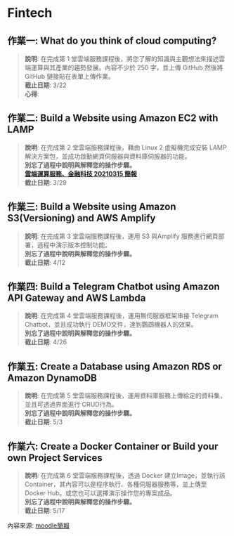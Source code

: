# Fintech

## 作業一: What do you think of cloud computing?

> **說明**: 在完成第 1 堂雲端服務課程後，將您了解的知識與主觀想法來描述雲端運算與其產業的趨勢發展。內容不少於 250 字，並上傳 GitHub 然後將GitHub 鏈接貼在表單上傳作業。  
**截止日期**: 3/22  
**心得**:  


## 作業二: Build a Website using Amazon EC2 with LAMP

> **說明**: 在完成第 2 堂雲端服務課程後，藉由 Linux 2 虛擬機完成安裝 LAMP 解決方案包，並成功啟動網頁伺服器與資料庫伺服器的功能。  
**別忘了過程中說明與解釋您的操作步驟。**  
[**雲端運算服務、金融科技 20210315 簡報**](https://drive.google.com/file/d/1ysolgVFlpZTMhIPXL7sbdnSzjG5XUicN/view)  
**截止日期**: 3/29

## 作業三: Build a Website using Amazon S3(Versioning) and AWS Amplify

> **說明**: 在完成第 3 堂雲端服務課程後，運用 S3 與Amplify 服務進行網頁部署，過程中演示版本控制功能。  
**別忘了過程中說明與解釋您的操作步驟。**  
**截止日期**: 4/12

## 作業四: Build a Telegram Chatbot using Amazon API Gateway and AWS Lambda

> **說明**: 在完成第 4 堂雲端服務課程後，運用無伺服器框架串接 Telegram Chatbot，並且成功執行 DEMO文件，達到鸚鵡機器人的效果。  
**別忘了過程中說明與解釋您的操作步驟。**  
**截止日期**: 4/26

## 作業五: Create a Database using Amazon RDS or Amazon DynamoDB

> **說明**: 在完成第 5 堂雲端服務課程後，運用資料庫服務上傳給定的資料集，並且可透過界面進行 CRUD行為。  
**別忘了過程中說明與解釋您的操作步驟。**  
**截止日期**: 5/3

## 作業六: Create a Docker Container or Build your own Project Services

> **說明**: 在完成第 6 堂雲端服務課程後，透過 Docker 建立Image，並執行該 Container，其內容可以是程序執行、各種伺服器服務等，並上傳至 Docker Hub。或您也可以選擇演示操作您的專案成品。  
**別忘了過程中說明與解釋您的操作步驟。**  
**截止日期**: 5/17

內容來源: [moodle簡報](https://drive.google.com/file/d/1RCUnZUk5qfb_ukjVjv5ievIR-3ZHs6Do/view)
